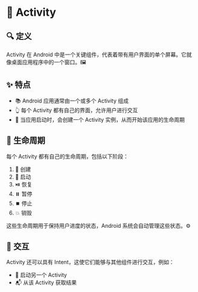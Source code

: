 # 📱 Activity

## 🔍 定义
Activity 在 Android 中是一个关键组件，代表着带有用户界面的单个屏幕。它就像桌面应用程序中的一个窗口。🖼️

## ✨ 特点
- 📚 Android 应用通常由一个或多个 Activity 组成
- 👆 每个 Activity 都有自己的界面，允许用户进行交互
- 🚀 当应用启动时，会创建一个 Activity 实例，从而开始该应用的生命周期

## 🔄 生命周期
每个 Activity 都有自己的生命周期，包括以下阶段：
1. 🐣 创建
2. 🏁 启动
3. ⏯️ 恢复
4. ⏸️ 暂停
5. ⏹️ 停止
6. 💥 销毁

这些生命周期用于保持用户进度的状态，Android 系统会自动管理这些状态。⚙️

## 🤝 交互
Activity 还可以具有 Intent，这使它们能够与其他组件进行交互，例如：
- 🔀 启动另一个 Activity
- 📬 从该 Activity 获取结果